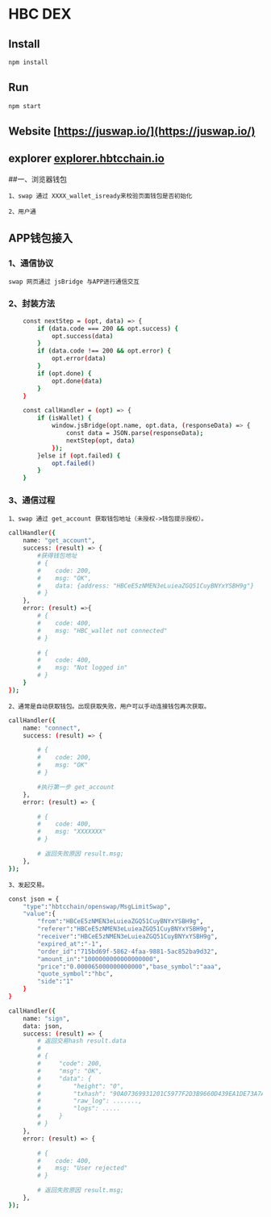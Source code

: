 # HBC DEX

## Install


```bash
npm install
```

## Run

```bash
npm start
```

## Website [https://juswap.io/](https://juswap.io/)

## explorer [explorer.hbtcchain.io](https://explorer.hbtcchain.io/)

##一、浏览器钱包

    1、swap 通过 XXXX_wallet_isready来校验页面钱包是否初始化

    2、用户通


## APP钱包接入

### 1、通信协议
    
    swap 网页通过 jsBridge 与APP进行通信交互

### 2、封装方法
    
```bash
    const nextStep = (opt, data) => {
        if (data.code === 200 && opt.success) {
            opt.success(data)
        }
        if (data.code !== 200 && opt.error) {
            opt.error(data)
        }
        if (opt.done) {
            opt.done(data)
        }
    }

    const callHandler = (opt) => {
        if (isWallet) {
            window.jsBridge(opt.name, opt.data, (responseData) => {
                const data = JSON.parse(responseData);
                nextStep(opt, data)
            });
        }else if (opt.failed) {
            opt.failed()
        }
    }
```

### 3、通信过程

    1、swap 通过 get_account 获取钱包地址（未授权->钱包提示授权）。
```bash
callHandler({
    name: "get_account",
    success: (result) => {
        #获得钱包地址
        # {
        #    code: 200,
        #    msg: "OK",
        #    data: {address: "HBCeE5zNMEN3eLuieaZGQ51CuyBNYxYSBH9g"}
        # }
    },
    error: (result) =>{
        # { 
        #    code: 400, 
        #    msg: "HBC_wallet not connected"
        # }

        # { 
        #    code: 400, 
        #    msg: "Not logged in"
        # }
    }
});
```
    2、通常是自动获取钱包。出现获取失败，用户可以手动连接钱包再次获取。

```bash
callHandler({
    name: "connect",
    success: (result) => {

        # {
        #    code: 200,
        #    msg: "OK"
        # }

        #执行第一步 get_account
    },
    error: (result) => {

        # { 
        #    code: 400, 
        #    msg: "XXXXXXX"
        # }

        # 返回失败原因 result.msg;
    },
});
```
    3、发起交易。

```bash
const json = {
    "type":"hbtcchain/openswap/MsgLimitSwap",
    "value":{
        "from":"HBCeE5zNMEN3eLuieaZGQ51CuyBNYxYSBH9g",
        "referer":"HBCeE5zNMEN3eLuieaZGQ51CuyBNYxYSBH9g",
        "receiver":"HBCeE5zNMEN3eLuieaZGQ51CuyBNYxYSBH9g",
        "expired_at":"-1",
        "order_id":"715bd69f-5862-4faa-9881-5ac852ba9d32",
        "amount_in":"1000000000000000000",
        "price":"0.000065000000000000","base_symbol":"aaa",
        "quote_symbol":"hbc",
        "side":"1"
    }
}

callHandler({
    name: "sign",
    data: json,
    success: (result) => {
        # 返回交易hash result.data
        # 
        # {
        #     "code": 200,
        #     "msg": "OK",
        #     "data": {
        #         "height": "0",
        #         "txhash": "90A07369931201C5977F2D3B9660D439EA1DE73A7A4D1BBA71C7545538E2AFC7",
        #         "raw_log": .......,
        #         "logs": .....
        #     }
        # }
    },
    error: (result) => {

        # { 
        #    code: 400, 
        #    msg: "User rejected"
        # }

        # 返回失败原因 result.msg;
    },
});
```
